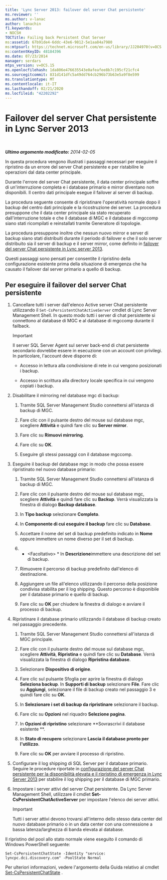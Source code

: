 ```yaml
---
title: 'Lync Server 2013: failover del server Chat persistente'
ms.reviewer: ''
ms.author: v-lanac
author: lanachin
f1.keywords:
- NOCSH
TOCTitle: Failing back Persistent Chat Server
ms:assetid: 67b91de4-6ddc-43e6-9812-5e1aa84a7980
ms:mtpsurl: https://technet.microsoft.com/en-us/library/JJ204970(v=OCS.15)
ms:contentKeyID: 48184396
ms.date: 07/23/2014
manager: serdars
mtps_version: v=OCS.15
ms.openlocfilehash: 1da806e476635543e0afeafee8b7c195cf21cfc4
ms.sourcegitcommit: 831d141dfc5a49dd764cb296b73b63e5a9f8e599
ms.translationtype: MT
ms.contentlocale: it-IT
ms.lasthandoff: 02/21/2020
ms.locfileid: "42202292"
---
```

<div data-xmlns="http://www.w3.org/1999/xhtml">

<div class="topic" data-xmlns="http://www.w3.org/1999/xhtml" data-msxsl="urn:schemas-microsoft-com:xslt" data-cs="https://msdn.microsoft.com/">

<div data-asp="https://msdn2.microsoft.com/asp">

# <a name="failing-back-persistent-chat-server-in-lync-server-2013"></a>Failover del server Chat persistente in Lync Server 2013

</div>

<div id="mainSection">

<div id="mainBody">

<span> </span>

_**Ultimo argomento modificato:** 2014-02-05_

In questa procedura vengono illustrati i passaggi necessari per eseguire il ripristino da un errore del server Chat persistente e per ristabilire le operazioni dal data center principale.

Durante l'errore del server Chat persistente, il data center principale soffre di un'interruzione completa e i database primario e mirror diventano non disponibili. Il centro dati principale esegue il failover al server di backup.

La procedura seguente consente di ripristinare l'operatività normale dopo il backup del centro dati principale e la ricostruzione dei server. La procedura presuppone che il data center principale sia stato recuperato dall'interruzione totale e che il database di MGC e il database di mgccomp siano stati ricompilati e reinstallati tramite Generatore di topologie.

La procedura presuppone inoltre che nessun nuovo mirror e server di backup siano stati distribuiti durante il periodo di failover e che il solo server distribuito sia il server di backup e il server mirror, come definito in [failover del server Chat persistente in Lync server 2013](lync-server-2013-failing-over-persistent-chat-server.md).

Questi passaggi sono pensati per consentite il ripristino della configurazione esistente prima della situazione di emergenza che ha causato il failover dal server primario a quello di backup.

<div>

## <a name="to-fail-back-persistent-chat-server"></a>Per eseguire il failover del server Chat persistente

1.  Cancellare tutti i server dall'elenco Active server Chat persistente utilizzando il `Set-CsPersistentChatActiveServer` cmdlet di Lync Server Management Shell. In questo modo tutti i server di chat persistente si connettono al database di MGC e al database di mgccomp durante il failback.
    
    <div>
    

    > [!IMPORTANT]  
    > Il server SQL Server Agent sul server back-end di chat persistente secondario dovrebbe essere in esecuzione con un account con privilegi. In particolare, l'account deve disporre di: 
    > <UL>
    > <LI>
    > <P>Accesso in lettura alla condivisione di rete in cui vengono posizionati i backup.</P>
    > <LI>
    > <P>Accesso in scrittura alla directory locale specifica in cui vengono copiati i backup.</P></LI></UL>

    
    </div>

2.  Disabilitare il mirroring nel database mgc di backup:
    
    1.  Tramite SQL Server Management Studio connettersi all'istanza di backup di MGC.
    
    2.  Fare clic con il pulsante destro del mouse sul database mgc, scegliere **Attività** e quindi fare clic su **Server mirror**.
    
    3.  Fare clic su **Rimuovi mirroring**.
    
    4.  Fare clic su **OK**.
    
    5.  Eseguire gli stessi passaggi con il database mgccomp.

3.  Eseguire il backup del database mgc in modo che possa essere ripristinato nel nuovo database primario:
    
    1.  Tramite SQL Server Management Studio connettersi all'istanza di backup di MGC.
    
    2.  Fare clic con il pulsante destro del mouse sul database mgc, scegliere **Attività** e quindi fare clic su **Backup**. Verrà visualizzata la finestra di dialogo **Backup database**.
    
    3.  In **Tipo backup** selezionare **Completo**.
    
    4.  In **Componente di cui eseguire il backup** fare clic su **Database**.
    
    5.  Accettare il nome del set di backup predefinito indicato in **Nome** oppure immettere un nome diverso per il set di backup.
    
    6.  * \<Facoltativo\> * In **Descrizione**immettere una descrizione del set di backup.
    
    7.  Rimuovere il percorso di backup predefinito dall'elenco di destinazione.
    
    8.  Aggiungere un file all'elenco utilizzando il percorso della posizione condivisa stabilita per il log shipping. Questo percorso è disponibile per il database primario e quello di backup.
    
    9.  Fare clic su **OK** per chiudere la finestra di dialogo e avviare il processo di backup.

4.  Ripristinare il database primario utilizzando il database di backup creato nel passaggio precedente.
    
    1.  Tramite SQL Server Management Studio connettersi all'istanza di MGC principale.
    
    2.  Fare clic con il pulsante destro del mouse sul database mgc, scegliere **Attività**, **Ripristina** e quindi fare clic su **Database**. Verrà visualizzata la finestra di dialogo **Ripristina database**.
    
    3.  Selezionare **Dispositivo di origine**.
    
    4.  Fare clic sul pulsante Sfoglia per aprire la finestra di dialogo **Seleziona backup**. In **Supporti di backup** selezionare **File**. Fare clic su **Aggiungi**, selezionare il file di backup creato nel passaggio 3 e quindi fare clic su **OK**.
    
    5.  In **Selezionare i set di backup da ripristinare** selezionare il backup.
    
    6.  Fare clic su **Opzioni** nel riquadro **Selezione pagina**.
    
    7.  In **Opzioni di ripristino** selezionare **Sovrascrivi il database esistente **.
    
    8.  In **Stato di recupero** selezionare **Lascia il database pronto per l'utilizzo**.
    
    9.  Fare clic su **OK** per avviare il processo di ripristino.

5.  Configurare il log shipping di SQL Server per il database primario. Seguire le procedure riportate in [configurazione del server Chat persistente per la disponibilità elevata e il ripristino di emergenza in Lync Server 2013](lync-server-2013-configuring-persistent-chat-server-for-high-availability-and-disaster-recovery.md) per stabilire il log shipping per il database di MGC primario.

6.  Impostare i server attivi del server Chat persistente. Da Lync Server Management Shell, utilizzare il cmdlet **Set-CsPersistentChatActiveServer** per impostare l'elenco dei server attivi.
    
    <div>
    

    > [!IMPORTANT]  
    > Tutti i server attivi devono trovarsi all'interno dello stesso data center del nuovo database primario o in un data center con una connessione a bassa latenza/larghezza di banda elevata al database.

    
    </div>

Il ripristino del pool allo stato normale viene eseguito il comando di Windows PowerShell seguente:

    Set-CsPersistentChatState -Identity "service: lyncpc.dci.discovery.com" -PoolState Normal

Per ulteriori informazioni, vedere l'argomento della Guida relativo al cmdlet [Set-CsPersistentChatState](https://docs.microsoft.com/powershell/module/skype/Set-CsPersistentChatState) .

</div>

</div>

<span> </span>

</div>

</div>

</div>

